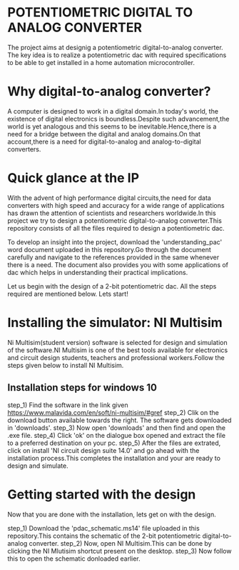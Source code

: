 # POTENTIOMETRIC DIGITAL TO ANALOG CONVERTER
The project aims at designig a potentiometric digital-to-analog converter. The key idea is to realize a potentiometric dac with required specifications to be able to get installed in a home automation microcontroller.

# Why digital-to-analog converter?
A computer is designed to work in a digital domain.In today's world, the existence of digital electronics is boundless.Despite such advancement,the world is yet analogous and this seems to be inevitable.Hence,there is a need for a bridge between the digital and analog domains.On that account,there is a need for digital-to-analog and analog-to-digital converters. 

# Quick glance at the IP
With the advent of high performance digital circuits,the need for data converters with high speed and accuracy for a wide range of applications has drawn the attention of scientists and researchers worldwide.In this project we try to design a potentiometric digital-to-analog converter.This repository consists of all the files required to design a potentiometric dac.

To develop an insight into the project, download the 'understanding_pac' word document uploaded in this repository.Go through the document carefully and navigate to the references provided in the same whenever there is a need. The document also provides you with some applications of dac which helps in understanding their practical implications. 

Let us begin with the design of a 2-bit potentiometric dac. All the steps required are mentioned below. Lets start!

# Installing the simulator: NI Multisim
Ni Multisim(student version) software is selected for design and simulation of the software.NI Multisim is one of the best tools available for electronics and circuit design students, teachers and professional workers.Follow the steps given below to install NI Multisim.

## Installation steps for windows 10
step_1) Find the software in the link given https://www.malavida.com/en/soft/ni-multisim/#gref
step_2) Clik on the download button available towards the right. The software gets downloaded in 'downloads'.
step_3) Now open 'downloads' and then find and open the .exe file.
step_4) Click 'ok' on the dialogue box opened and extract the file to a preferred destination on your pc. 
step_5) After the files are extrated, click on install 'NI circuit design suite 14.0' and go ahead with the installation process.This           completes the installation and your are ready to design and simulate.

# Getting started with the design
Now that you are done with the installation, lets get on with the design.

step_1) Download the 'pdac_schematic.ms14' file uploaded in this repository.This contains the schematic of the 2-bit potentiometric             digital-to-analog converter.
step_2) Now, open NI Multisim.This can be done by clicking the NI Mlutisim shortcut present on the desktop.
step_3) Now follow this to open the schematic donloaded earlier. 
